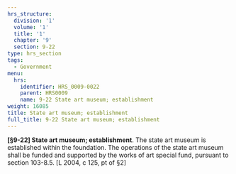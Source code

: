 ```yaml
---
hrs_structure:
  division: '1'
  volume: '1'
  title: '1'
  chapter: '9'
  section: 9-22
type: hrs_section
tags:
  - Government
menu:
  hrs:
    identifier: HRS_0009-0022
    parent: HRS0009
    name: 9-22 State art museum; establishment
weight: 16085
title: State art museum; establishment
full_title: 9-22 State art museum; establishment
---
```

**[§9-22] State art museum; establishment**. The state art museum is established within the foundation. The operations of the state art museum shall be funded and supported by the works of art special fund, pursuant to section 103-8.5\. [L 2004, c 125, pt of §2]